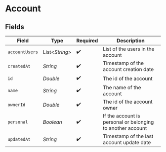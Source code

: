 # Account


## Fields

| Field                                                      | Type                                                       | Required                                                   | Description                                                |
| ---------------------------------------------------------- | ---------------------------------------------------------- | ---------------------------------------------------------- | ---------------------------------------------------------- |
| `accountUsers`                                             | List<*String*>                                             | :heavy_check_mark:                                         | List of the users in the account                           |
| `createdAt`                                                | *String*                                                   | :heavy_check_mark:                                         | Timestamp of the account creation date                     |
| `id`                                                       | *Double*                                                   | :heavy_check_mark:                                         | The id of the account                                      |
| `name`                                                     | *String*                                                   | :heavy_check_mark:                                         | The name of the account                                    |
| `ownerId`                                                  | *Double*                                                   | :heavy_check_mark:                                         | The id of the account owner                                |
| `personal`                                                 | *Boolean*                                                  | :heavy_check_mark:                                         | If the account is personal or belonging to another account |
| `updatedAt`                                                | *String*                                                   | :heavy_check_mark:                                         | Timestamp of the last account update date                  |